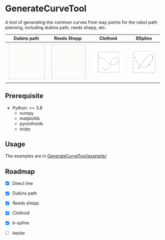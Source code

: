 # GenerateCurveTool

A tool of generating the common curves from way points for the robot path planning, including dubins path, reeds shepp, etc.

Dubins path  |   Reeds Shepp    |   Clothoid   |           BSpline            |
:-------------------------:|:-------------------------:|:-------------------------:|:----------------------------:|
![](example/img/dubins.gif)  | ![](example/img/reeds_shepp.gif) | ![](example/img/clothoid.png) | ![](example/img/bspline.png) |

## Prerequisite

- Python: >= 3.8
    - numpy  
    - matplotlib 
    - pyclothoids
    - scipy

## Usage 

The examples are in [GenerateCurveTool/example/](https://github.com/hanruihua/GenerateCurveTool/tree/main/example)

## Roadmap

- [x] Direct line
- [x] Dubins path
- [x] Reeds shepp
- [x] Clothoid
- [x] b-spline
- [ ] bezier 


